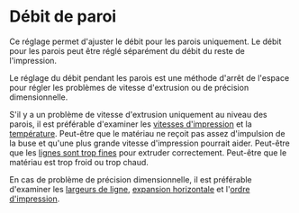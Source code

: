 Débit de paroi
====
Ce réglage permet d'ajuster le débit pour les parois uniquement. Le débit pour les parois peut être réglé séparément du débit du reste de l'impression.

Le réglage du débit pendant les parois est une méthode d'arrêt de l'espace pour régler les problèmes de vitesse d'extrusion ou de précision dimensionnelle.

S'il y a un problème de vitesse d'extrusion uniquement au niveau des parois, il est préférable d'examiner les [vitesses d'impression](../speed/speed_wall.md) et la [température](material_print_temperature.md). Peut-être que le matériau ne reçoit pas assez d'impulsion de la buse et qu'une plus grande vitesse d'impression pourrait aider. Peut-être que les [lignes sont trop fines](../resolution/wall_line_width.md) pour extruder correctement. Peut-être que le matériau est trop froid ou trop chaud.

En cas de problème de précision dimensionnelle, il est préférable d'examiner les [largeurs de ligne](../resolution/wall_line_width.md), [expansion horizontale](../shell/xy_offset.md) et l'[ordre d'impression](../shell/outer_inset_first.md).
